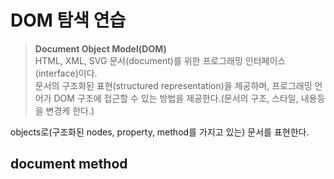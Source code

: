 # DOM 탐색 연습

> __Document Object Model(DOM)__  
HTML, XML, SVG 문서(document)를 위한 프로그래밍 인터페이스(interface)이다.  
문서의 구조화된 표현(structured representation)을 제공하며, 프로그래밍 언어가 DOM 구조에 접근할 수 있는 방법을 제공한다.(문서의 구조, 스타일, 내용등을 변경케 한다.)

objects로(구조화된 nodes, property, method를 가지고 있는) 문서를 표현한다.

## document method
